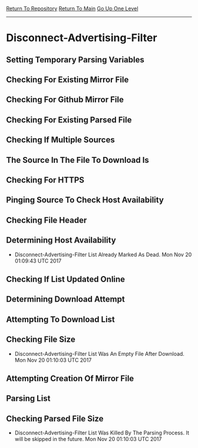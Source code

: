 [Return To Repository](https://github.com/deathbybandaid/piholeparser/)
[Return To Main](https://github.com/deathbybandaid/piholeparser/blob/master/RecentRunLogs/Mainlog.md)
[Go Up One Level](https://github.com/deathbybandaid/piholeparser/blob/master/RecentRunLogs/TopLevelScripts/30-Processing-Blacklists.md)
____________________________________
# Disconnect-Advertising-Filter
## Setting Temporary Parsing Variables
## Checking For Existing Mirror File
## Checking For Github Mirror File
## Checking For Existing Parsed File
## Checking If Multiple Sources
## The Source In The File To Download Is
## Checking For HTTPS
## Pinging Source To Check Host Availability
## Checking File Header
## Determining Host Availability
* Disconnect-Advertising-Filter List Already Marked As Dead. Mon Nov 20 01:09:43 UTC 2017
## Checking If List Updated Online
## Determining Download Attempt
## Attempting To Download List
## Checking File Size
* Disconnect-Advertising-Filter List Was An Empty File After Download. Mon Nov 20 01:10:03 UTC 2017
## Attempting Creation Of Mirror File
## Parsing List
## Checking Parsed File Size
* Disconnect-Advertising-Filter List Was Killed By The Parsing Process. It will be skipped in the future. Mon Nov 20 01:10:03 UTC 2017
